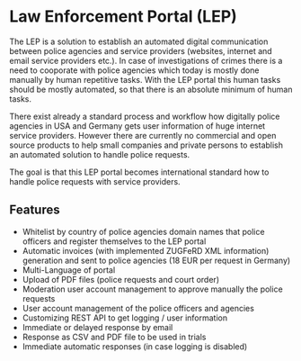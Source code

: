 # Law Enforcement Portal (LEP)

The LEP is a solution to establish an automated digital communication between police agencies and service providers (websites, internet and email service providers etc.).
In case of investigations of crimes there is a need to cooporate with police agencies which today is mostly done manually by human repetitive tasks.
With the LEP portal this human tasks should be mostly automated, so that there is an absolute minimum of human tasks.

There exist already a standard process and workflow how digitally police agencies in USA and Germany gets user information of huge internet service providers.
However there are currently no commercial and open source products to help small companies and private persons to establish an automated solution to handle police requests.

The goal is that this LEP portal becomes international standard how to handle police requests with service providers.

## Features
* Whitelist by country of police agencies domain names that police officers and register themselves to the LEP portal
* Automatic invoices (with implemented ZUGFeRD XML information) generation and sent to police agencies (18 EUR per request in Germany)
* Multi-Language of portal
* Upload of PDF files (police requests and court order)
* Moderation user account management to approve manually the police requests
* User account management of the police officers and agencies
* Customizing REST API to get logging / user information
* Immediate or delayed response by email
* Response as CSV and PDF file to be used in trials
* Immediate automatic responses (in case logging is disabled)
